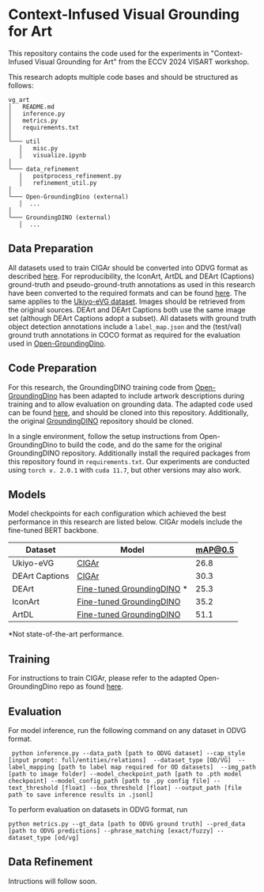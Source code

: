 # Context-Infused Visual Grounding for Art

This repository contains the code used for the experiments in "Context-Infused Visual Grounding for Art" from the ECCV 2024 VISART workshop.  

This research adopts multiple code bases and should be structured as follows: 
```
vg_art
│   README.md
│   inference.py    
│   metrics.py
│   requirements.txt
│
└─── util
   │   misc.py
   │   visualize.ipynb
│
└─── data_refinement
   │   postprocess_refinement.py
   │   refinement_util.py
│
└─── Open-GroundingDino (external)
   │  ...
│
└─── GroundingDINO (external)
   │  ...
```


## Data Preparation
All datasets used to train CIGAr should be converted into ODVG format as described [here](https://github.com/longzw1997/Open-GroundingDino/blob/main/data_format.md). For reproducibility, the IconArt, ArtDL and DEArt (Captions) ground-truth and pseudo-ground-truth annotations as used in this research have been converted to the required formats and can be found [here](https://drive.google.com/drive/folders/1MnVRm-j0ImfGdLt1miqNUyPxGLiPlo7o?usp=sharing). The same applies to the [Ukiyo-eVG dataset](https://drive.google.com/drive/folders/1cLhue-10GYtjybQ5CMPRyFcI_LjgArcE?usp=drive_link).  Images should be retrieved from the original sources. DEArt and DEArt Captions both use the same image set (although DEArt Captions adopt a subset). All datasets with ground truth object detection annotations include a `label_map.json` and the (test/val) ground truth annotations in COCO format as required for the evaluation used in [Open-GroundingDino](https://github.com/longzw1997/Open-GroundingDino).

## Code Preparation

For this research, the GroundingDINO training code from [Open-GroundingDino](https://github.com/longzw1997/Open-GroundingDino) has been adapted to include artwork descriptions during training and to allow evaluation on grounding data. The adapted code used can be found [here](https://github.com/selinakhan/Open-GroundingDino), and should be cloned into this repository. Additionally, the original [GroundingDINO](https://github.com/IDEA-Research/GroundingDINO) repository should be cloned.

In a single environment, follow the setup instructions from Open-GroundingDino to build the code, and do the same for the original GroundingDINO repository. Additionally install the required packages from this repository found in `requirements.txt`. Our experiments are conducted using `torch v. 2.0.1` with `cuda 11.7`, but other versions may also work.

## Models

Model checkpoints for each configuration which achieved the best performance in this research are listed below. CIGAr models include the fine-tuned BERT backbone.

| Dataset | Model | mAP@0.5|
|--|--|--|
|Ukiyo-eVG  | [CIGAr](https://drive.google.com/drive/folders/1ulg5BVqj1vVhMYXaqwndOAA78WlJGPVA?usp=sharing) | 26.8|
| DEArt Captions | [CIGAr](https://drive.google.com/drive/folders/1hkpQzDKNrslKLJ_FHm63FnY-9wEqRaZj?usp=sharing) | 30.3|
| DEArt | [Fine-tuned GroundingDINO](https://drive.google.com/drive/folders/1cLs_Tmq7tk6biZMs8nufUQSMNz6A6Xa6?usp=sharing) * | 25.3|
| IconArt | [Fine-tuned GroundingDINO](https://drive.google.com/drive/folders/1qRiGG8PxuCvxXBO-zKYvLnDL0OA59bYc?usp=sharing) | 35.2 |
| ArtDL | [Fine-tuned GroundingDINO](https://drive.google.com/drive/folders/1qRiGG8PxuCvxXBO-zKYvLnDL0OA59bYc?usp=sharing) | 51.1|

\*Not state-of-the-art performance.


## Training
For instructions to train CIGAr, please refer to the adapted Open-GroundingDino repo as found [here](https://github.com/selinakhan/Open-GroundingDino/).

## Evaluation
For model inference, run the following command on any dataset in ODVG format.

`` python inference.py
	--data_path [path to ODVG dataset]
	--cap_style [input prompt: full/entities/relations] 
	--dataset_type [OD/VG] 
	--label_mapping [path to label map required for OD datasets] 
	--img_path [path to image folder]
	--model_checkpoint_path [path to .pth model checkpoint]
	--model_config_path [path to .py config file]
	--text_threshold [float]
	--box_threshold [float]
	--output_path [file path to save inference results in .jsonl]``

To perform evaluation on datasets in ODVG format, run

``python metrics.py
--gt_data [path to ODVG ground truth]
--pred_data [path to ODVG predictions]
--phrase_matching [exact/fuzzy]
--dataset_type [od/vg]``

## Data Refinement

Intructions will follow soon.
